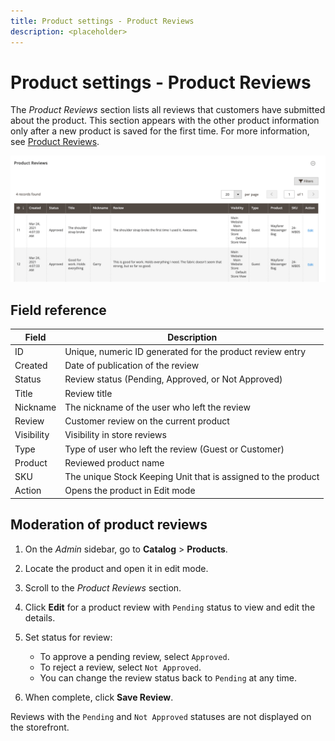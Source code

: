 ```yaml
---
title: Product settings - Product Reviews
description: <placeholder>
---
```

# Product settings - Product Reviews

The _Product Reviews_ section lists all reviews that customers have submitted about the product. This section appears with the other product information only after a new product is saved for the first time. For more information, see [Product Reviews](https://docs.magento.com/user-guide/marketing/product-reviews.html).

![Product Reviews](./assets/product-review.png)<!-- zoom -->

## Field reference

|Field|Description|
|--- |--- |
|ID|Unique, numeric ID generated for the product review entry|
|Created|Date of publication of the review|
|Status|Review status (Pending, Approved, or Not Approved)|
|Title|Review title|
|Nickname|The nickname of the user who left the review|
|Review|Customer review on the current product|
|Visibility|Visibility in store reviews|
|Type|Type of user who left the review (Guest or Customer)|
|Product|Reviewed product name|
|SKU|The unique Stock Keeping Unit that is assigned to the product|
|Action|Opens the product in Edit mode|

## Moderation of product reviews

1. On the _Admin_ sidebar, go to **Catalog** > **Products**.

1. Locate the product and open it in edit mode.

1. Scroll to the _Product Reviews_ section.

1. Click **Edit** for a product review with `Pending` status to view and edit the details.

1. Set status for review:

   - To approve a pending review, select `Approved`.
   - To reject a review, select `Not Approved`.
   - You can change the review status back to `Pending` at any time.

1. When complete, click **Save Review**.

Reviews with the `Pending` and `Not Approved` statuses are not displayed on the storefront.
